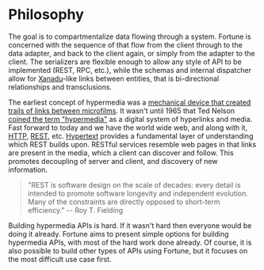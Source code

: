 # Philosophy

The goal is to compartmentalize data flowing through a system. Fortune is concerned with the sequence of that flow from the client through to the data adapter, and back to the client again, or simply from the adapter to the client. The serializers are flexible enough to allow any style of API to be implemented (REST, RPC, etc.), while the schemas and internal dispatcher allow for [Xanadu](http://www.xanadu.com/)-like links between entities, that is bi-directional relationships and transclusions.

The earliest concept of hypermedia was a [mechanical device that created trails of links between microfilms](https://en.wikipedia.org/wiki/Memex). It wasn't until 1965 that Ted Nelson [coined the term "hypermedia"](http://www.historyofinformation.com/expanded.php?id=1055) as a digital system of hyperlinks and media. Fast forward to today and we have the world wide web, and along with it, [HTTP](https://en.wikipedia.org/wiki/Hypertext_Transfer_Protocol), [REST](https://en.wikipedia.org/wiki/Representational_state_transfer), etc. [Hypertext](https://en.wikipedia.org/wiki/Hypertext) provides a fundamental layer of understanding which REST builds upon. RESTful services resemble web pages in that links are present in the media, which a client can discover and follow. This promotes decoupling of server and client, and discovery of new information.

> "REST is software design on the scale of decades: every detail is intended to promote software longevity and independent evolution. Many of the constraints are directly opposed to short-term efficiency." -- Roy T. Fielding

Building hypermedia APIs is hard. If it wasn't hard then everyone would be doing it already. Fortune aims to present simple options for building hypermedia APIs, with most of the hard work done already. Of course, it is also possible to build other types of APIs using Fortune, but it focuses on the most difficult use case first.
